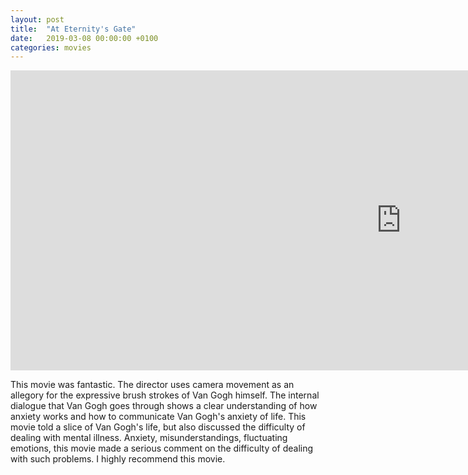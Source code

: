 ```yaml
---
layout: post
title:  "At Eternity's Gate"
date:   2019-03-08 00:00:00 +0100
categories: movies
---
```


<iframe width="1249" height="480" src="https://www.youtube.com/embed/T77PDm3e1iE" frameborder="0" allow="accelerometer; autoplay; encrypted-media; gyroscope; picture-in-picture" allowfullscreen></iframe>

This movie was fantastic. The director uses camera movement as an allegory for the expressive brush strokes of Van Gogh himself. The internal dialogue that Van Gogh goes through shows a clear understanding of how anxiety works and how to communicate Van Gogh's anxiety of life. This movie told a slice of Van Gogh's life, but also discussed the difficulty of dealing with mental illness. Anxiety, misunderstandings, fluctuating emotions, this movie made a serious comment on the difficulty of dealing with such problems. I highly recommend this movie.